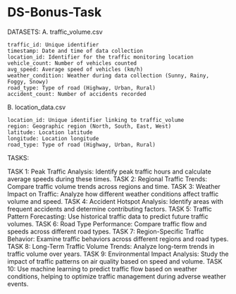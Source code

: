 # DS-Bonus-Task

DATASETS:
A. traffic_volume.csv

	traffic_id: Unique identifier
	timestamp: Date and time of data collection
	location_id: Identifier for the traffic monitoring location
	vehicle_count: Number of vehicles counted
	avg_speed: Average speed of vehicles (km/h)
	weather_condition: Weather during data collection (Sunny, Rainy, Foggy, Snowy)
	road_type: Type of road (Highway, Urban, Rural)
	accident_count: Number of accidents recorded

B. location_data.csv

	location_id: Unique identifier linking to traffic_volume
	region: Geographic region (North, South, East, West)
	latitude: Location latitude
	longitude: Location longitude
	road_type: Type of road (Highway, Urban, Rural)


TASKS:

TASK 1: Peak Traffic Analysis: Identify peak traffic hours and calculate average speeds during these times.
TASK 2: Regional Traffic Trends: Compare traffic volume trends across regions and time.
TASK 3: Weather Impact on Traffic: Analyze how different weather conditions affect traffic volume and speed.
TASK 4: Accident Hotspot Analysis: Identify areas with frequent accidents and determine contributing factors.
TASK 5: Traffic Pattern Forecasting: Use historical traffic data to predict future traffic volumes.
TASK 6: Road Type Performance: Compare traffic flow and speeds across different road types.
TASK 7: Region-Specific Traffic Behavior: Examine traffic behaviors across different regions and road types.
TASK 8: Long-Term Traffic Volume Trends: Analyze long-term trends in traffic volume over years.
TASK 9: Environmental Impact Analysis: Study the impact of traffic patterns on air quality based on speed and volume.
TASK 10: Use machine learning to predict traffic flow based on weather conditions, helping to optimize traffic management during adverse weather events.
